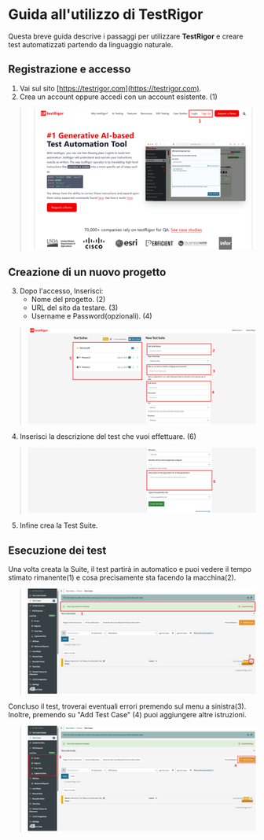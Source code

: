 # Guida all'utilizzo di TestRigor

Questa breve guida descrive i passaggi per utilizzare **TestRigor** e creare test automatizzati partendo da linguaggio naturale.

## Registrazione e accesso

1. Vai sul sito [https://testrigor.com](https://testrigor.com).
2. Crea un account oppure accedi con un account esistente. (1)
> ![](images/Screenshot_Login.png)

## Creazione di un nuovo progetto

3. Dopo l'accesso, Inserisci:
   - Nome del progetto. (2)
   - URL del sito da testare. (3)
   - Username e Password(opzionali). (4)
> ![](images/Screenshot1.png)

4. Inserisci la descrizione del test che vuoi effettuare. (6)
> ![](images/Screenshot2.png)
5. Infine crea la Test Suite.

## Esecuzione dei test

Una volta creata la Suite, il test partirà in automatico e puoi vedere il tempo stimato rimanente(1) e cosa precisamente sta facendo la macchina(2).
> ![](images/Screenshot3.png)

Concluso il test, troverai eventuali errori premendo sul menu a sinistra(3). Inoltre, premendo su "Add Test Case" (4) puoi aggiungere altre istruzioni.
> ![](images/Screenshot4.png)
